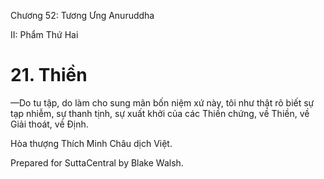  

Chương 52: Tương Ưng Anuruddha

II: Phẩm Thứ Hai

# 21\. Thiền

—Do tu tập, do làm cho sung mãn bốn niệm xứ này, tôi như thật rõ biết sự tạp nhiễm, sự thanh tịnh, sự xuất khởi của các Thiền chứng, về Thiền, về Giải thoát, về Ðịnh.

Hòa thượng Thích Minh Châu dịch Việt.

Prepared for SuttaCentral by Blake Walsh.